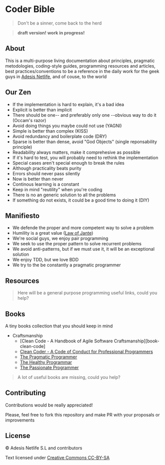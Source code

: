 # Coder Bible

> Don't be a sinner, come back to the herd

> **draft version! work in progress!**

## About

This is a multi-purpose living documentation about principles, pragmatic metodologies, coding-style guides, programming resources and articles, best practices/conventions to be a reference in the daily work for the geek guys in [Adesis Netlife][adesis], and of couse, to the world

<!--
 helping you to follow the shared conventions and helping you to be a pragmatic programmer
-->

## Our Zen

- If the implementation is hard to explain, it's a bad idea
- Explicit is better than implicit
- There should be one-- and preferably only one --obvious way to do it (Occam's razor)
- Avoid doing things you maybe could not use (YAGNI)
- Simple is better than complex (KISS)
- Avoid redundancy and boilerplate code (DRY)
- Sparse is better than dense, avoid "God Objects" (single reponsability principle)
- Readability always matters, make it comprehesive as possible
- If it's hard to test, you will probably need to rethink the implementation
- Special cases aren't special enough to break the rules
- Although practicality beats purity
- Errors should never pass silently
- Now is better than never
- Continous learning is a constant
- Keep in mind "reutility" when you're coding
- There is no an generic solution to all the problems
- If something do not exists, it could be a good time to doing it (DIY)

## Manifiesto

- We defende the proper and more competent way to solve a problem
- Humility is a great value ([Law of Jante][jante])
- We're social guys, we enjoy pair programming
- We seek to use the proper pattern to solve recurrent problems
- We avoid anti-patterns, but if we must use it, it will be an exceptional solution
- We enjoy TDD, but we love BDD
- We try to the be constantly a pragmatic programmer

## Resources

> Here will be a general purpose programming useful links, could you help?

<!--
# a possible ToC...
- Languages
  - JavaScript
    - Coding style guide
    - JavaScript patterns
    - JavaScript secrets
    - Functional-style JavaScript
    - Compiles-to-JS
      - CoffeeScript
      - LiveScript
      - Dart
    - Frameworks
      - Backbone
      - AngularJS
-->

## Books

A tiny books collection that you should keep in mind

- Craftsmanship
  - [Clean Code - A Handbook of Agile Software Craftsmanship][book-clean-code]
  - [Clean Coder - A Code of Conduct for Professional Programmers][book-clean-coder]
  - [The Pragmatic Programmer][book-pragmatic-programmar]
  - [The Healthy Programmar][book-healthy-programmer]
  - [The Passionate Programmer][book-passionate-programmer]

> A lot of useful books are missing, could you help?

## Contributing

Contributions would be really appreciated!

Please, feel free to fork this repository and make PR with your proposals or improvements

## License

© Adesis Netlife S.L and contributors

Text licensed under [Creative Commons CC-BY-SA][license]

[adesis]: http://www.adesis.com
[jante]: https://en.wikipedia.org/wiki/Law_of_Jante
[license]: http://creativecommons.org/licenses/by-nc-sa/3.0/

[book-clean-clode]: http://www.amazon.es/Clean-Code-Handbook-Software-Craftsmanship/dp/0132350882
[book-clean-coder]: http://www.amazon.es/Clean-Coder-Conduct-Professional-Programmers/dp/0137081073
[book-pragmatic-programmar]: http://pragprog.com/the-pragmatic-programmer
[book-healthy-programmer]: http://pragprog.com/book/jkthp/the-healthy-programmer
[book-passionate-programmer]: http://pragprog.com/book/cfcar2/the-passionate-programmer
